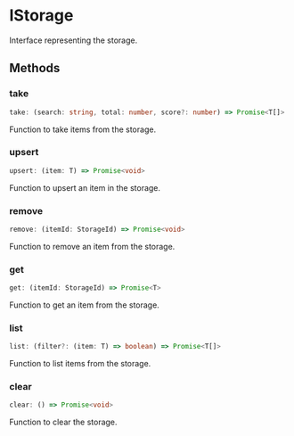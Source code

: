 # IStorage

Interface representing the storage.

## Methods

### take

```ts
take: (search: string, total: number, score?: number) => Promise<T[]>
```

Function to take items from the storage.

### upsert

```ts
upsert: (item: T) => Promise<void>
```

Function to upsert an item in the storage.

### remove

```ts
remove: (itemId: StorageId) => Promise<void>
```

Function to remove an item from the storage.

### get

```ts
get: (itemId: StorageId) => Promise<T>
```

Function to get an item from the storage.

### list

```ts
list: (filter?: (item: T) => boolean) => Promise<T[]>
```

Function to list items from the storage.

### clear

```ts
clear: () => Promise<void>
```

Function to clear the storage.
